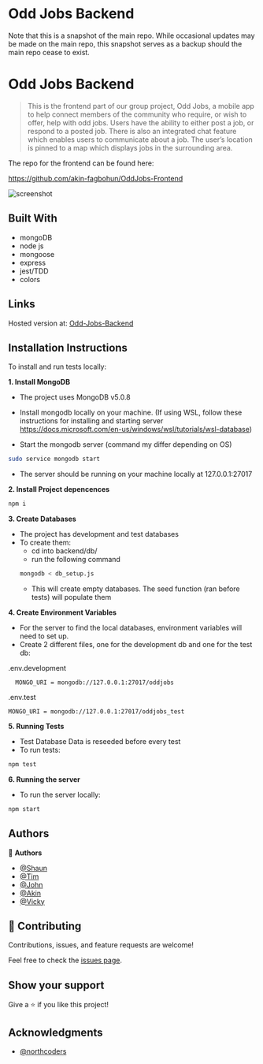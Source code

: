 # Odd Jobs Backend

Note that this is a snapshot of the main repo. While occasional updates may be made on the main repo, this snapshot serves as a backup should the main repo cease to exist.

# Odd Jobs Backend

> This is the frontend part of our group project, Odd Jobs, a mobile app to help connect members of the community who require, or wish to offer, help with odd jobs. Users have the ability to either post a job, or respond to a posted job. There is also an integrated chat feature which enables users to communicate about a job. The user’s location is pinned to a map which displays jobs in the surrounding area.
 
The repo for the frontend can be found here: 

https://github.com/akin-fagbohun/OddJobs-Frontend

![screenshot](https://i.imgur.com/d7RFY03.png)

## Built With

- mongoDB
- node js
- mongoose
- express
- jest/TDD
- colors

## Links

Hosted version at: [Odd-Jobs-Backend](https://odd-jobs-backend.herokuapp.com/api/)

## Installation Instructions

To install and run tests locally:

**1. Install MongoDB**

- The project uses MongoDB v5.0.8
- Install mongodb locally on your machine. (If using WSL, follow these instructions for installing and starting server https://docs.microsoft.com/en-us/windows/wsl/tutorials/wsl-database)

- Start the mongodb server (command my differ depending on OS)

```sh
sudo service mongodb start
```

- The server should be running on your machine locally at 127.0.0.1:27017

**2. Install Project depencences**

```sh
npm i
```

**3. Create Databases**

- The project has development and test databases
- To create them:
  - cd into backend/db/
  - run the following command
  ```sh
  mongodb < db_setup.js
  ```
  - This will create empty databases. The seed function (ran before tests) will populate them

**4. Create Environment Variables**

- For the server to find the local databases, environment variables will need to set up.
- Create 2 different files, one for the development db and one for the test db:

.env.development

```
  MONGO_URI = mongodb://127.0.0.1:27017/oddjobs
```

.env.test

```
MONGO_URI = mongodb://127.0.0.1:27017/oddjobs_test
```

**5. Running Tests**

- Test Database Data is reseeded before every test
- To run tests:

```sh
npm test
```

**6. Running the server**

- To run the server locally:

```sh
npm start
```

## Authors

👤 **Authors**

- [@Shaun](https://github.com/Tavelar/)
- [@Tim](https://github.com/timwtuck)
- [@John](https://github.com/johndmurphy)
- [@Akin](https://github.com/datboyakin)
- [@Vicky](https://github.com/vbrooke78)

## 🤝 Contributing

Contributions, issues, and feature requests are welcome!

Feel free to check the [issues page](https://github.com/Tavelar/OddJobs-Backend/issues).

## Show your support

Give a ⭐️ if you like this project!

## Acknowledgments

- [@northcoders](https://github.com/northcoders)
